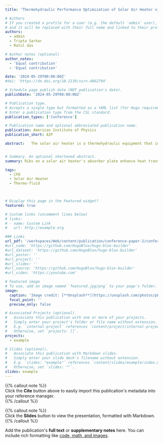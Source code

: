```yaml
---
title: 'Thermohydraulic Performance Optimization of Solar Air Heater via Tailored Inverted L-Shaped Rib: A CFD Investigation'

# Authors
# If you created a profile for a user (e.g. the default `admin` user), write the username (folder name) here
# and it will be replaced with their full name and linked to their profile.
authors:
  - admin
  - Tripta Sarkar
  - Ratul das

# Author notes (optional)
author_notes:
  - 'Equal contribution'
  - 'Equal contribution'

date: '2024-05-29T00:00:00Z'
#doi: 'https://dx.doi.org/10.2139/ssrn.4862794'

# Schedule page publish date (NOT publication's date).
publishDate: '2024-05-29T00:00:00Z'

# Publication type.
# Accepts a single type but formatted as a YAML list (for Hugo requirements).
# Enter a publication type from the CSL standard.
publication_types: ['Conference']

# Publication name and optional abbreviated publication name.
publication: American Institute of Physics 
publication_short: AIP

abstract:   The solar air heater is a thermohydraulic equipment that increases convective heat transfer by artificially roughening the absorber plate with repeated ribs. In this study, 2-D Computational Fluid Dynamics (CFD) observation is done to analyze the properties of heat transfer and fluid flow friction of an artificially roughed Solar Air Heater (SAH) with inverted L-shaped ribs of varying thickness of relative roughness (0.2 ≤ t/e ≤ 0.8). The roughness parameters such as the thickness of relative roughness (0.2 ≤ t/e ≤ 0.8), the height of relative roughness (0.021 ≤ e/D ≤ 0.042), the pitch of constant relative roughness (P/e = 7.14) and Reynolds number (3800 ≤ Re ≤ 18000) are varied for the analysis. The impact of the thickness of relative roughness on the Thermohydraulic Performance Parameter (THPP) (Overall energy performance) is investigated in the study. Governing equations with RNG k-ε turbulence model are solved using ANSYS FLUENT. The contours of velocity, pressure, turbulent kinetic energy, and turbulent intensity are represented pictorially to understand the flow physics clearly. The study found that Nusselt Number (Nu), flow friction factor (f), and Thermohydraulic Performance Parameter (THPP) are greatly influenced by rib configurations. A maximum THPP of 1.69 is obtained using the rib configuration of t/e of 0.8 and e/D of 0.042.


# Summary. An optional shortened abstract.
summary: Ribs on a solar air heater's absorber plate enhance heat transfer by increasing turbulence and disrupting the boundary layer.

tags:
  - CFD
  - Solar Air Heater
  - Thermo-fluid
  


# Display this page in the Featured widget?
featured: true

# Custom links (uncomment lines below)
# links:
# - name: Custom Link
#   url: http://example.org

### Links
url_pdf: '/workspaces/Web/content/publication/conference-paper-2/conference-paper.pdf'
#url_code: 'https://github.com/HugoBlox/hugo-blox-builder'
#url_dataset: 'https://github.com/HugoBlox/hugo-blox-builder'
#url_poster: ''
#url_project: ''
#url_slides: ''
#url_source: 'https://github.com/HugoBlox/hugo-blox-builder'
#url_video: 'https://youtube.com'

# Featured image
# To use, add an image named `featured.jpg/png` to your page's folder.
image:
  caption: 'Image credit: [**Unsplash**](https://unsplash.com/photos/pLCdAaMFLTE)'
  focal_point: ''
  preview_only: false

# Associated Projects (optional).
#   Associate this publication with one or more of your projects.
#   Simply enter your project's folder or file name without extension.
#   E.g. `internal-project` references `content/project/internal-project/index.md`.
#   Otherwise, set `projects: []`.
projects:
  - example

# Slides (optional).
#   Associate this publication with Markdown slides.
#   Simply enter your slide deck's filename without extension.
#   E.g. `slides: "example"` references `content/slides/example/index.md`.
#   Otherwise, set `slides: ""`.
slides: example
---
```


{{% callout note %}}  
Click the **Cite** button above to easily import this publication's metadata into your reference manager.  
{{% /callout %}}

{{% callout note %}}  
Click the **Slides** button to view the presentation, formatted with Markdown.  
{{% /callout %}}

Add the publication's **full text** or **supplementary notes** here. You can include rich formatting like [code, math, and images](https://docs.hugoblox.com/content/writing-markdown-latex/).

